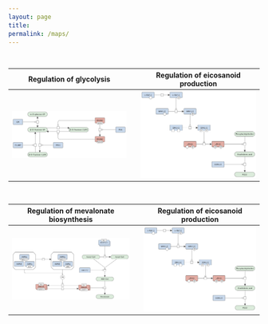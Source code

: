 ```yaml
---
layout: page
title: 
permalink: /maps/
---
```


<br />

Regulation of glycolysis |   | Regulation of eicosanoid production 
---|---|---
![](/images/figure01v03.png) |   | <a href="/eicosanoids/"><img id="logo" src="/images/figure02v03.png"/></a>

<br />

Regulation of mevalonate biosynthesis |   | Regulation of eicosanoid production 
---|---|---
![](/images/figure03v03.png) |   | ![](/images/figure02v03.png)


